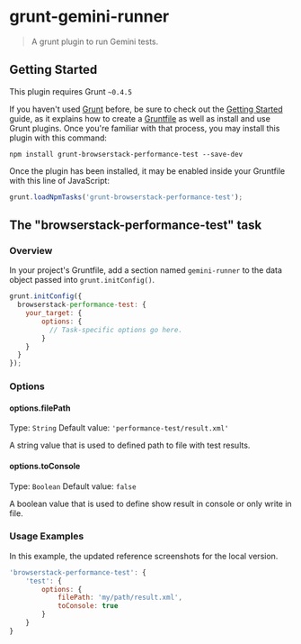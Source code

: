 # grunt-gemini-runner

> A grunt plugin to run Gemini tests.

## Getting Started
This plugin requires Grunt `~0.4.5`

If you haven't used [Grunt](http://gruntjs.com/) before, be sure to check out the [Getting Started](http://gruntjs.com/getting-started) guide, as it explains how to create a [Gruntfile](http://gruntjs.com/sample-gruntfile) as well as install and use Grunt plugins. Once you're familiar with that process, you may install this plugin with this command:

```shell
npm install grunt-browserstack-performance-test --save-dev
```

Once the plugin has been installed, it may be enabled inside your Gruntfile with this line of JavaScript:

```js
grunt.loadNpmTasks('grunt-browserstack-performance-test');
```

## The "browserstack-performance-test" task

### Overview
In your project's Gruntfile, add a section named `gemini-runner` to the data object passed into `grunt.initConfig()`.

```js
grunt.initConfig({
  browserstack-performance-test: {
    your_target: {
        options: {
          // Task-specific options go here.
        }
    }
  }
});
```

### Options

#### options.filePath
Type: `String`
Default value: `'performance-test/result.xml'`

A string value that is used to defined path to file with test results.

#### options.toConsole
Type: `Boolean`
Default value: `false`

A boolean value that is used to define show result in console or only write in file.

### Usage Examples

In this example, the updated reference screenshots for the local version.

```js
'browserstack-performance-test': {
    'test': {
        options: {
            filePath: 'my/path/result.xml',
            toConsole: true
        }
    }
}
```